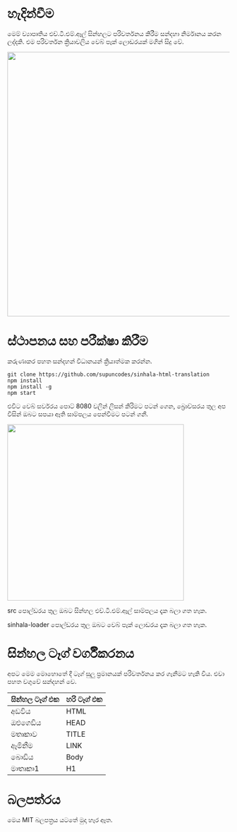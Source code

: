 # හැදින්වීම

මෙම් ව්‍යාපෘතිය එච්.ටී.එම්.ඈල් සින්හලට පරිවර්තනය කිරීම සන්දහා නිර්මානය කරන ලද්දකි. එම පරිවර්තන ක්‍රියාවලිය වෙබ් පෑක් ලොඩරයක් මගින් සිදු වේ.

<img src="https://raw.githubusercontent.com/supuncodes/sinhala-html-translation/master/images/code.png" width="600">

# ස්ථාපනය සහ පරීක්ෂා කිරීම

කරුණාකර පහත සන්දහන් විධානයන් ක්‍රියාත්මක කරන්න. 

    git clone https://github.com/supuncodes/sinhala-html-translation
    npm install
	npm install -g
    npm start

එවිට වෙබ් සර්වරය පොට් 8080 වලින් ලිසන් කිරිමට පටන් ගෙන, බ්‍රොව්සරය තුල අප විසින් ඔබට සපයා ඈති සාම්පලය පෙන්විමට පටන් ගනී. 

<img src="https://raw.githubusercontent.com/supuncodes/sinhala-html-translation/master/images/browser.png" width="400">


src පොල්ඩරය තුල ඔබට සින්හල එච්.ටී.එම්.ඈල් සාම්පලය දෑක බලා ගත හෑක.

sinhala-loader පොල්ඩරය තුල ඔබට වෙබ් පෑක් ලොඩරය දෑක බලා ගත හෑක.

# සින්හල ටෑග් වර්ගීකරනය

අපට මෙම මොහොතේ දී ටෑග් සුලු ප්‍රමානයක් පරිවර්තනය කර ගෑනීමට හෑකි විය. එවා පහත වගුවේ සන්දහන් වෙ.


| සින්හල ටෑග් එක | හරි ටෑග් එක |
|-------------|-----------|
| අඩවිය        | HTML      |
| ඔළුගෙඩිය      | HEAD      |
| මතෘකාව      | TITLE     |
| ඈමිනීම        | LINK      |
| බොඩිය        | Body      |
| මාතෘකා1     | H1        |




# බලපත්රය

මෙය MIT බලපත්‍රය යටතේ මුදා හෑර ඈත.
